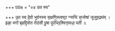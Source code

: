 +++
title = "०४ उत स्य"

+++
उ॒त स्य दे॒वो भुव॑नस्य स॒क्षणि॒स्त्वष्टा॒ ग्नाभिः॑ स॒जोषा॑ जूजुव॒द्रथ॑म् ।  
इळा॒ भगो॑ बृहद्दि॒वोत रोद॑सी पू॒षा पुरं॑धिर॒श्विना॒वधा॒ पती॑ ॥